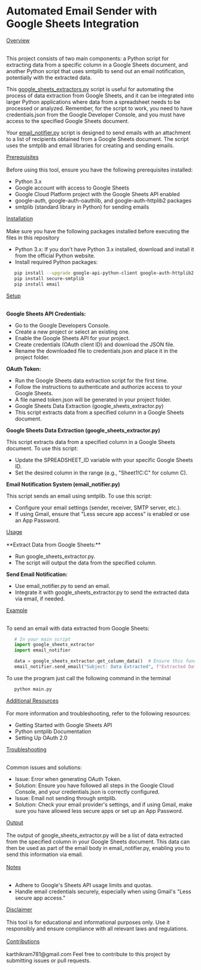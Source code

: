 ﻿<h1> Automated Email Sender with Google Sheets Integration </h1>

</h2><ins>Overview </ins></h2><br/>
<br/>

This project consists of two main components: a Python script for extracting data from a specific column in a Google Sheets document, and another Python script that uses smtplib to send out an email notification, potentially with the extracted data.

This [google_sheets_extractors.py](#Setup) script is useful for automating the process of data extraction from Google Sheets, and it can be integrated into larger Python applications where data from a spreadsheet needs to be processed or analyzed. Remember, for the script to work, you need to have credentials.json from the Google Developer Console, and you must have access to the specified Google Sheets document.


Your [email_notifier.py](#Setup) script is designed to send emails with an attachment to a list of recipients obtained from a Google Sheets document. The script uses the smtplib and email libraries for creating and sending emails. 
<br/>
</h2><ins>Prerequisites </ins></h2>
<br/>
<br/>
Before using this tool, ensure you have the following prerequisites installed:              

- Python 3.x
- Google account with access to Google Sheets
- Google Cloud Platform project with the Google Sheets API enabled
- google-auth, google-auth-oauthlib, and google-auth-httplib2 packages
- smtplib (standard library in Python) for sending emails

</h2><ins>Installation </ins></h2>
<br/>
<br/>
Make sure you have the following packages installed before executing the files in this repository

- Python 3.x: If you don't have Python 3.x installed, download and install it from the official Python website.
- Install required Python packages:

```bash
   pip install --upgrade google-api-python-client google-auth-httplib2 google-auth-oauthlib
   pip install secure-smtplib
   pip install email
```

</h2><ins>Setup </ins></h2>
<br/>
<br/>

**Google Sheets API Credentials:**

- Go to the Google Developers Console.
- Create a new project or select an existing one.
- Enable the Google Sheets API for your project.
- Create credentials (OAuth client ID) and download the JSON file.
- Rename the downloaded file to credentials.json and place it in the project folder.

**OAuth Token:**

- Run the Google Sheets data extraction script for the first time.
- Follow the instructions to authenticate and authorize access to your Google Sheets.
- A file named token.json will be generated in your project folder.
- Google Sheets Data Extraction (google_sheets_extractor.py)
- This script extracts data from a specified column in a Google Sheets document.

**Google Sheets Data Extraction (google_sheets_extractor.py)**

This script extracts data from a specified column in a Google Sheets document. To use this script: 
- Update the SPREADSHEET_ID variable with your specific Google Sheets ID.
- Set the desired column in the range (e.g., "Sheet1!C:C" for column C).

**Email Notification System (email_notifier.py)**

This script sends an email using smtplib. To use this script:
- Configure your email settings (sender, receiver, SMTP server, etc.).
- If using Gmail, ensure that "Less secure app access" is enabled or use an App Password.

</h2><ins>Usage </ins></h2>
<br/>
<br/>
**Extract Data from Google Sheets:** 

- Run google_sheets_extractor.py.
- The script will output the data from the specified column.

**Send Email Notification:** 

- Use email_notifier.py to send an email.
- Integrate it with google_sheets_extractor.py to send the extracted data via email, if needed.

</h2><ins>Example </ins></h2>
<br/>
<br/>


To send an email with data extracted from Google Sheets:

```python
   # In your main script
   import google_sheets_extractor
   import email_notifier

   data = google_sheets_extractor.get_column_data()  # Ensure this function is defined to return data
   email_notifier.send_email("Subject: Data Extracted", f"Extracted Data:\n{data}")
```

To use the program just call the following command in the terminal

```bash
   python main.py
```

</h2><ins>Additional Resources </ins></h2>
<br/>
<br/>
For more information and troubleshooting, refer to the following resources:

- Getting Started with Google Sheets API
- Python smtplib Documentation
- Setting Up OAuth 2.0

</h2><ins>Troubleshooting </ins></h2>
<br/>
<br/>

Common issues and solutions:

- Issue: Error when generating OAuth Token.
- Solution: Ensure you have followed all steps in the Google Cloud Console, and your credentials.json is correctly configured.
- Issue: Email not sending through smtplib.
- Solution: Check your email provider's settings, and if using Gmail, make sure you have allowed less secure apps or set up an App Password.

</h2><ins>Output </ins></h2>
<br/>
<br/>
The output of google_sheets_extractor.py will be a list of data extracted from the specified column in your Google Sheets document. This data can then be used as part of the email body in email_notifier.py, enabling you to send this information via email.
<br/>
<br/>
</h2><ins>Notes </ins></h2>
<br/>
<br/>

- Adhere to Google's Sheets API usage limits and quotas.
- Handle email credentials securely, especially when using Gmail's "Less secure app access."

</h2><ins>Disclaimer </ins></h2>
<br/>
<br/> 
This tool is for educational and informational purposes only. Use it responsibly and ensure compliance with all relevant laws and regulations.
<br/>
<br/>
</h2><ins>Contributions </ins></h2>
<br/>
<br/>
karthikram781@gmail.com
Feel free to contribute to this project by submitting issues or pull requests.
